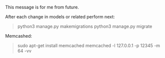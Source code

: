 This message is for me from future.

After each change in models or related perform next:
> python3 manage.py makemigrations
> python3 manage.py migrate

Memcashed:

> sudo apt-get install memcached
> memcached -l 127.0.0.1 -p 12345 -m 64 -vv